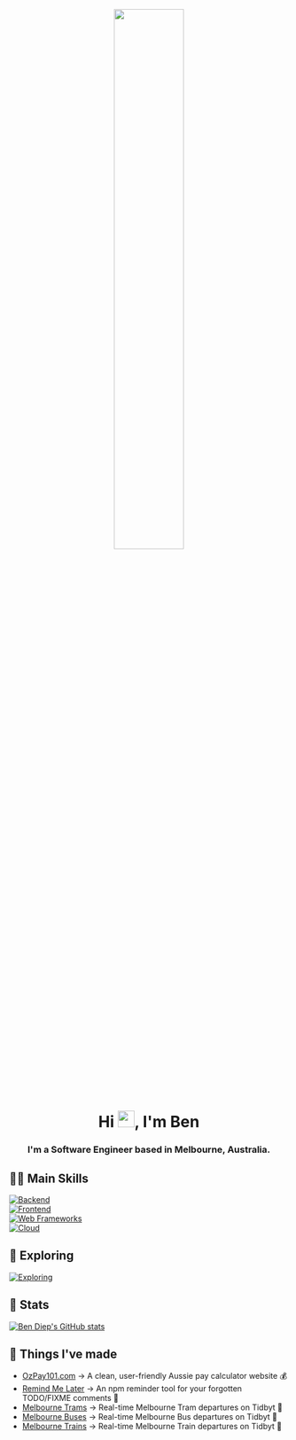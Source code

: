 <div align="center"><img src="https://i.imgur.com/iXuL1HG.png" width="50%"/></div>
<h1 align="center">Hi <img src="https://raw.githubusercontent.com/MartinHeinz/MartinHeinz/master/wave.gif" width="30px">, I'm Ben</h1>
<h3 align="center">I'm a Software Engineer based in Melbourne, Australia.</h3>

## 👨‍💻 Main Skills
[![Backend](https://skillicons.dev/icons?i=java,python,js,ts)](https://skillicons.dev)<br>
[![Frontend](https://skillicons.dev/icons?i=html,css,tailwind)](https://skillicons.dev)<br>
[![Web Frameworks](https://skillicons.dev/icons?i=react,next)](https://skillicons.dev)<br>
[![Cloud](https://skillicons.dev/icons?i=aws)](https://skillicons.dev)
  
## 👀 Exploring
[![Exploring](https://skillicons.dev/icons?i=apple,swift)](https://skillicons.dev)

## 🤖 Stats
[![Ben Diep's GitHub stats](https://github-readme-stats.vercel.app/api?username=bendiep&show_icons=true&theme=dark)](https://github.com/bendiep/github-readme-stats)

## 🧪 Things I've made
- [OzPay101.com](https://ozpay101.com) &rarr; A clean, user-friendly Aussie pay calculator website 💰
- [Remind Me Later](https://www.npmjs.com/package/remind-me-later) &rarr; An npm reminder tool for your forgotten TODO/FIXME comments 🧠 
- [Melbourne Trams](https://bendiep.com/blog/now-on-tidbyt-melbourne-buses-and-trams) &rarr; Real-time Melbourne Tram departures on Tidbyt 🚊
- [Melbourne Buses](https://bendiep.com/blog/now-on-tidbyt-melbourne-buses-and-trams) &rarr; Real-time Melbourne Bus departures on Tidbyt 🚌 
- [Melbourne Trains](https://bendiep.com/blog/i-built-a-tidbyt-app-melbourne-trains) &rarr; Real-time Melbourne Train departures on Tidbyt 🚆


<!--
**bendiep/bendiep** is a ✨ _special_ ✨ repository because its `README.md` (this file) appears on your GitHub profile.

Here are some ideas to get you started:

- 🔭 I’m currently working on ...
- 🌱 I’m currently learning ...
- 👯 I’m looking to collaborate on ...
- 🤔 I’m looking for help with ...
- 💬 Ask me about ...
- 📫 How to reach me: ...
- 😄 Pronouns: ...
- ⚡ Fun fact: ...
- 👨‍💻 Open Source Contributions: ...
- 🤖 Some Cool Stuff I've Built: ...
- 🎮 Interests: ...
- 📞 Contact: ...
-->
